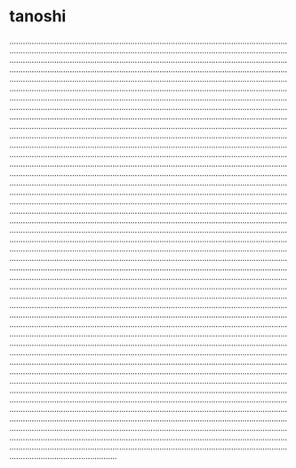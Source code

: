 # tanoshi
................................................................................................................................................................................................................................................................................................................................................................................................................................................................................................................................................................................................................................................................................................................................................................................................................................................................................................................................................................................................................................................................................................................................................................................................................................................................................................................................................................................................................................................................................................................................................................................................................................................................................................................................................................................................................................................................................................................................................................................................................................................................................................................................................................................................................................................................................................................................................................................................................................................................................................................................................................................................................................................................................................................................................................................................................................................................................................................................................................................................................................................................................................................................................................................................................................................................................................................................................................................................................................................................................................................................................................................................................................................................................................................................................................................................................................................................................................................................................................................................................................................................................................................................................................................................................................................................................................................................................................................................................................................................................................................................................................................................................................................................................................................................................................................................................................................................................................................................................................................................................................................................................................................................................................................................................................................................................................................................................................................................................................................................................................................................................................................................................................................................................................................................
